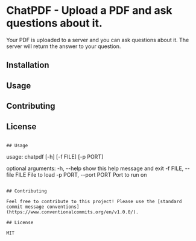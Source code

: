# ChatPDF - Upload a PDF and ask questions about it.

Your PDF is uploaded to a server and you can ask questions about it. The server will return the answer to your question.


## Installation

## Usage

## Contributing

## License
```

## Usage

```
usage: chatpdf [-h] [-f FILE] [-p PORT]

optional arguments:
  -h, --help            show this help message and exit
  -f FILE, --file FILE  File to load
  -p PORT, --port PORT  Port to run on
```

## Contributing

Feel free to contribute to this project! Please use the [standard commit message conventions](https://www.conventionalcommits.org/en/v1.0.0/).

## License

MIT